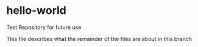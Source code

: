 # hello-world
Test Repository for future use

This file describes what the remainder of the files are about in this branch
 
